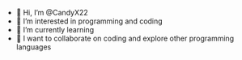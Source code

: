 - 👋 Hi, I’m @CandyX22
- 👀 I’m interested in programming and coding
- 🌱 I’m currently learning 
- 💞️ I want to collaborate on coding and explore other programming languages
